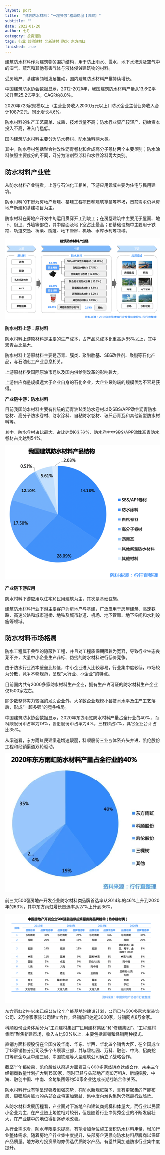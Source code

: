 ```yaml
---
layout: post
title:  "建筑防水材料：“一超多强”格局稳固【收藏】"
subtitle: ""
date: 2022-01-20
author: 七月
category: 投资理财
tags: 行业 其他建材 北新建材 防水 东方雨虹
finished: true
---
```


建筑防水材料作为建筑物的围护结构，用于防止雨水、雪水、地下水渗透及空气中的湿气、蒸汽和其他有害气体与液体侵蚀建筑物的材料。

受房地产、基建等领域发展推动，国内建筑防水材料产量持续增长。

中国建筑防水协会数据显示，2012-2020年，我国建筑防水材料产量从13.6亿平米升至25.2亿平米，CAGR约8.0%。

2020年723家规模以上（主营业务收入2000万元以上）防水企业主营业务收入合计1087亿元，同比增长4.6%。

防水材料的生产工艺简单、成熟，技术含量不高；防水行业资产较轻产，初始资本投入不高，进入门槛低。

国内建筑防水材料主要分为防水卷材、防水涂料两大类。

其中，防水卷材包括聚合物改性沥青卷材和合成高分子卷材两个主要类别；防水涂料依照主要成分的不同，可分为溶剂型涂料和水性涂料两大类别。

## 防水材料产业链

从防水材料产业链看，上游与石油化工相关，下游应用领域主要为住宅与民用建筑。

防水材料的下游为房地产新建、基建工程项目和建筑存量等市场，目前需求仍以房地产新建和基建项目为主。

防水材料在房地产开发中的运用贯穿开工到竣工；在房屋建筑中主要用于屋面、地下、厨卫、外墙等部位，其中屋面及地下室占比最高；在基础设施中主要用于铁路、轨道交通、桥梁、隧道、地下管廊、机场、水库水利等领域。

![image-20220120103346954](/img//image-20220120103346954.png)

**防水材料上游：原材料**

防水材料上游原材料是主要的生产成本，占产品总成本比重高达85%以上，其中沥青占比最大。

防水材料上游原材料主要是沥青、膜类、聚酯胎基、SBS改性剂、聚醚等石化产品，与石油化工产业息息相关。

上游原材料受国际原油市场以及国内供给侧改革的影响较大。

上游供应商是规模远大于企业自身的石化企业，大企业采购端的规模优势不容易获得。

**产业链中游：防水材料**

目前我国防水材料主要有传统的沥青油毡类防水卷材以及SBS/APP改性沥青防水卷材、高分子防水卷材、防水涂料、自粘防水卷材、玻纤沥青瓦和其他新型防水材料等。

其中，防水卷材占比最大，占比达到63.76%，防水卷材中SBS/APP改性沥青防水卷材占比达到54%。

![image-20220120103534735](/img//image-20220120103534735.png)

**产业链下游应用**

防水材料下游应用以住宅和民用建筑为主，其次是基础设施。

建筑防水材料行业下游主要客户为房地产与基建，广泛应用于房屋建筑、高速铁路、高速公路和城市道桥、地铁及城市轨道、机场、地下管廊、地下空间和水利设施等领域。

## 防水材料市场格局

防水工程属于典型的隐蔽性工程，并且对工程质保期限较为宽容，导致行业生态良莠不齐，大量中小企业生产非标、伪劣的防水材料进行低价竞争。

由于防水行业资本壁垒比较低，中小企业进入比较容易，行业集中度较低，市场较为分散，竞争不够规范，呈现“大行业、小企业”的特点。

目前国内共有2000多家防水材料生产企业，拥有生产许可证的防水材料生产企业仅1500家左右。

除少数整体实力较强的龙头企业外，大多数企业规模小且技术水平及生产工艺落后，形成“一超多强”的竞争格局。

中国建筑防水协会数据显示，2020年东方雨虹防水材料产量占全行业的40%，而科顺股份市占率为19%，凯伦股份市占率为4%，三棵树占2%，其它企业合计占比35%。

从渠道看，东方雨虹民建渠道增速靓丽，科顺股份三业务体系齐头并进，凯伦股份工程和经销渠道双轮驱动。

![image-20220120103701247](/img//image-20220120103701247.png)

前三大500强房地产开发企业防水材料类品牌首选率从2014年的46%上升到2020年的63%，其中东方雨虹增长首选率从27%上升到36%。

![图片](/img/640.png)

东方雨虹21年以来已经公告12个产能基地的建设计划，公司已与500多家大型装饰公司、2万余家家装公司建立合作，经销商已达近3000家，分销网点8万余家。

科顺股份业务体系分为“工程建材集团”“民用建材集团”和“修缮集团”。“工程建材集团”聚焦新建市场，收入占比90%以上，主要包括直销和经销两种模式。

直销方面科顺股份在全国分设华南、华东、华西、华北四个销售大区，在全国成立了13家销售分公司及多个专项事业部，并与碧桂园、万科、融创、中海、招商蛇口等房企以及中建三局、中国铁建等大型建筑公司确立了战略合作。

截至半年报披露，凯伦股份从渠道方面看已与600多家经销商达成合作。未来三年经销商数量计划扩大到1500家，同时已经与头部地产商如万科A、新城控股、中海、融创中国、中南、金地集团等约50家企业达成长期战略合作关系。

防水材料行业有望呈现强者恒强态势，在防水新规框架下，具有更密集的产能布局，更强服务能力的头部企业将更加受益，集中度向龙头集聚仍然是行业趋势。

从防水材料发展历程看，产业面对下游地产和建筑商规模和体量大，而行业以民营小企业为主，在产业链上地位相对较弱，但是随着行业中优秀企业的不断发展壮大，在产业链中的地位得到逐步地改善。

从行业需求看，防水年限要求提高，有望增加单位施工面积防水材料用量，增加行业整体需求。随着房地产行业集中度提升，头部房企更倾向防水材料品牌商以保证产品质量。地方政府投资采购亦优选优质防水产品，有望共同加速防水行业集中度提升。